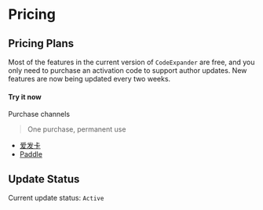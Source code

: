 # Pricing

## Pricing Plans

Most of the features in the current version of `CodeExpander` are free, and you only need to purchase an activation code to support author updates. New features are now being updated every two weeks.

#### Try it now

Purchase channels

> One purchase, permanent use
* [爱发卡](https://w.url.cn/s/AHRprNl)
* [Paddle](https://pay.paddle.com/checkout/540339)

## Update Status

Current update status: `Active`

